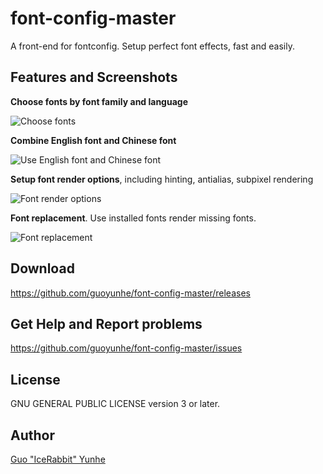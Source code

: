 # font-config-master

A front-end for fontconfig. Setup perfect font effects, fast and easily.

## Features and Screenshots

**Choose fonts by font family and language**

![Choose fonts](http://i.imgur.com/qEAo2Hc.png)

**Combine English font and Chinese font**

![Use English font and Chinese font](http://i.imgur.com/c39v3sN.png)

**Setup font render options**, including hinting, antialias, subpixel rendering

![Font render options](http://i.imgur.com/yn6zWD0.png)

**Font replacement**. Use installed fonts render missing fonts.

![Font replacement](http://i.imgur.com/2I1UDro.png)

## Download

<https://github.com/guoyunhe/font-config-master/releases>

## Get Help and Report problems

<https://github.com/guoyunhe/font-config-master/issues>

## License

GNU GENERAL PUBLIC LICENSE version 3 or later.

## Author

[Guo "IceRabbit" Yunhe](http://guoyunhe.me/)